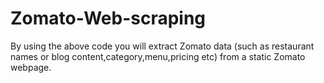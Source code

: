 # Zomato-Web-scraping

By using the above code you will extract Zomato data (such as restaurant names or blog content,category,menu,pricing etc) from a static Zomato webpage.
